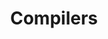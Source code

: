 ---
types: "word"

title: "Compilers"

categories: ['']

tags: ['Compilers']

arabic: 'مترجِمات'

arexps: []

enwords: ['Compilers']

enexps: []

arlexicons: 'ت'

enlexicons: 'C'

authors: ['Ruqayya Roshdy']

translators: ['']

citations: 'العربية والذكاء الاصطناعي'

sources: 'مركز الملك عبدالله بن عبدالعزيز الدولي لخدمة اللغة العربية'

word: "true"

slug: ""
---